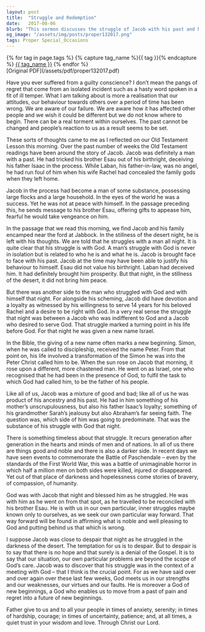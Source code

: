 ```yaml
---
layout: post
title:  "Struggle and Redemption"
date:   2017-08-06
blurb: "This sermon discusses the struggle of Jacob with his past and his transformation into Israel, symbolizing a new beginning. It emphasizes the timeless nature of such internal struggles, highlighting the existence of both good and noble, and darker sides within us. The sermon concludes with the message of hope and new beginnings, reminding us that God is with us in our strengths, weaknesses, virtues, and faults."
og_image: "/assets/img/posts/proper132017.png"
tags: Proper Special_Occasions
---    
```

<div class="tag-pills">
  {% for tag in page.tags %}
    {% capture tag_name %}{{ tag }}{% endcapture %}
    <a href="{{ site.baseurl }}/tag/{{ tag_name | slugify }}" class="tag-pill">{{ tag_name }}</a>
  {% endfor %}
</div>
[Original PDF](/assets/pdf/proper132017.pdf)

Have you ever suffered from a guilty conscience? I don’t mean the pangs of regret that come from an isolated incident such as a hasty word spoken in a fit of ill temper. What I am talking about is more a realisation that our attitudes, our behaviour towards others over a period of time has been wrong. We are aware of our failure. We are aware how it has affected other people and we wish it could be different but we do not know where to begin. There can be a real torment within ourselves. The past cannot be changed and people’s reaction to us as a result seems to be set.

These sorts of thoughts came to me as I reflected on our Old Testament Lesson this morning. Over the past number of weeks the Old Testament readings have been around the story of Jacob. Jacob was definitely a man with a past. He had tricked his brother Esau out of his birthright, deceiving his father Isaac in the process. While Laban, his father-in-law, was no angel, he had run foul of him when his wife Rachel had concealed the family gods when they left home.

Jacob in the process had become a man of some substance, possessing large flocks and a large household. In the eyes of the world he was a success. Yet he was not at peace with himself. In the passage preceding this, he sends message to his brother Esau, offering gifts to appease him, fearful he would take vengeance on him.

In the passage that we read this morning, we find Jacob and his family encamped near the ford at Jabbock. In the stillness of the desert night, he is left with his thoughts. We are told that he struggles with a man all night. It is quite clear that his struggle is with God. A man’s struggle with God is never in isolation but is related to who he is and what he is. Jacob is brought face to face with his past. Jacob at the time may have been able to justify his behaviour to himself. Esau did not value his birthright. Laban had deceived him. It had definitely brought him prosperity. But that night, in the stillness of the desert, it did not bring him peace.

But there was another side to the man who struggled with God and with himself that night. For alongside his scheming, Jacob did have devotion and a loyalty as witnessed by his willingness to serve 14 years for his beloved Rachel and a desire to be right with God. In a very real sense the struggle that night was between a Jacob who was indifferent to God and a Jacob who desired to serve God. That struggle marked a turning point in his life before God. For that night he was given a new name Israel.

In the Bible, the giving of a new name often marks a new beginning. Simon, when he was called to discipleship, received the name Peter. From that point on, his life involved a transformation of the Simon he was into the Peter Christ called him to be. When the sun rose on Jacob that morning, it rose upon a different, more chastened man. He went on as Israel, one who recognised that he had been in the presence of God, to fulfil the task to which God had called him, to be the father of his people.

Like all of us, Jacob was a mixture of good and bad; like all of us he was product of his ancestry and his past. He had in him something of his mother’s unscrupulousness, but also his father Isaac’s loyalty; something of his grandmother Sarah’s jealousy but also Abraham’s far seeing faith. The question was, which side of him was going to predominate. That was the substance of his struggle with God that night.

There is something timeless about that struggle. It recurs generation after generation in the hearts and minds of men and of nations. In all of us there are things good and noble and there is also a darker side. In recent days we have seen events to commemorate the Battle of Paschendale – even by the standards of the First World War, this was a battle of unimaginable horror in which half a million men on both sides were killed, injured or disappeared. Yet out of that place of darkness and hopelessness come stories of bravery, of compassion, of humanity.

God was with Jacob that night and blessed him as he struggled. He was with him as he went on from that spot, as he travelled to be reconciled with his brother Esau. He is with us in our own particular, inner struggles maybe known only to ourselves, as we seek our own particular way forward. That way forward will be found in affirming what is noble and well pleasing to God and putting behind us that which is wrong.

I suppose Jacob was close to despair that night as he struggled in the darkness of the desert. The temptation for us is to despair. But to despair is to say that there is no hope and that surely is a denial of the Gospel. It is to say that our situation, our own particular problems are beyond the scope of God’s care. Jacob was to discover that his struggle was in the context of a meeting with God – that I think is the crucial point. For as we have said over and over again over these last few weeks, God meets us in our strengths and our weaknesses, our virtues and our faults. He is moreover a God of new beginnings, a God who enables us to move from a past of pain and regret into a future of new beginnings.

Father give to us and to all your people in times of anxiety, serenity; in times of hardship, courage; in times of uncertainty, patience; and, at all times, a quiet trust in your wisdom and love. Through Christ our Lord.
